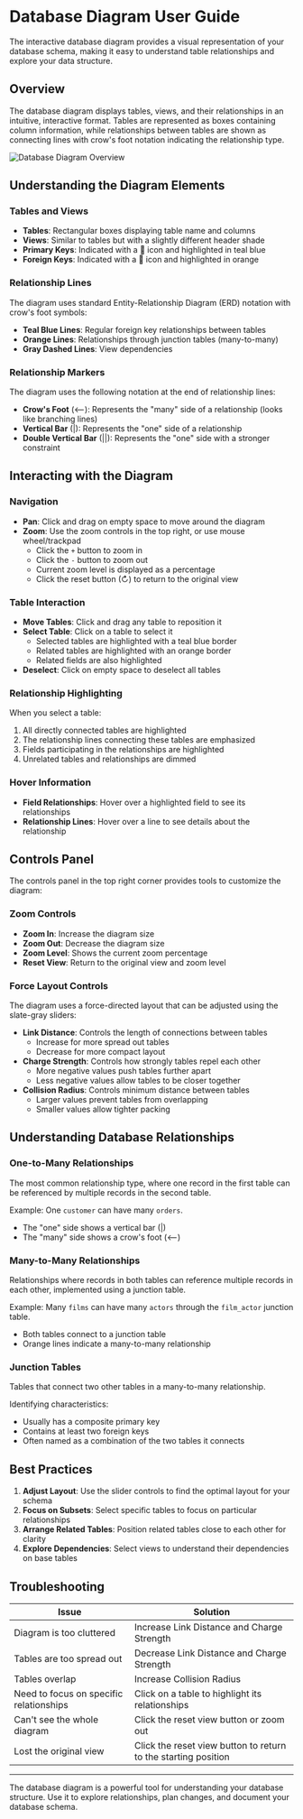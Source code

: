 # Database Diagram User Guide

The interactive database diagram provides a visual representation of your database schema, making it easy to understand table relationships and explore your data structure.

## Overview

The database diagram displays tables, views, and their relationships in an intuitive, interactive format. Tables are represented as boxes containing column information, while relationships between tables are shown as connecting lines with crow's foot notation indicating the relationship type.

![Database Diagram Overview](diagram-overview.png)

## Understanding the Diagram Elements

### Tables and Views

- **Tables**: Rectangular boxes displaying table name and columns
- **Views**: Similar to tables but with a slightly different header shade
- **Primary Keys**: Indicated with a 🔑 icon and highlighted in teal blue
- **Foreign Keys**: Indicated with a 🔗 icon and highlighted in orange

### Relationship Lines

The diagram uses standard Entity-Relationship Diagram (ERD) notation with crow's foot symbols:

- **Teal Blue Lines**: Regular foreign key relationships between tables
- **Orange Lines**: Relationships through junction tables (many-to-many)
- **Gray Dashed Lines**: View dependencies

### Relationship Markers

The diagram uses the following notation at the end of relationship lines:

- **Crow's Foot** (<--): Represents the "many" side of a relationship (looks like branching lines)
- **Vertical Bar** (|): Represents the "one" side of a relationship
- **Double Vertical Bar** (||): Represents the "one" side with a stronger constraint

## Interacting with the Diagram

### Navigation

- **Pan**: Click and drag on empty space to move around the diagram
- **Zoom**: Use the zoom controls in the top right, or use mouse wheel/trackpad
  - Click the `+` button to zoom in
  - Click the `-` button to zoom out
  - Current zoom level is displayed as a percentage
  - Click the reset button (↻) to return to the original view

### Table Interaction

- **Move Tables**: Click and drag any table to reposition it
- **Select Table**: Click on a table to select it
  - Selected tables are highlighted with a teal blue border
  - Related tables are highlighted with an orange border
  - Related fields are also highlighted
- **Deselect**: Click on empty space to deselect all tables

### Relationship Highlighting

When you select a table:
1. All directly connected tables are highlighted
2. The relationship lines connecting these tables are emphasized
3. Fields participating in the relationships are highlighted
4. Unrelated tables and relationships are dimmed

### Hover Information

- **Field Relationships**: Hover over a highlighted field to see its relationships
- **Relationship Lines**: Hover over a line to see details about the relationship

## Controls Panel

The controls panel in the top right corner provides tools to customize the diagram:

### Zoom Controls

- **Zoom In**: Increase the diagram size
- **Zoom Out**: Decrease the diagram size
- **Zoom Level**: Shows the current zoom percentage
- **Reset View**: Return to the original view and zoom level

### Force Layout Controls

The diagram uses a force-directed layout that can be adjusted using the slate-gray sliders:

- **Link Distance**: Controls the length of connections between tables
  - Increase for more spread out tables
  - Decrease for more compact layout
- **Charge Strength**: Controls how strongly tables repel each other
  - More negative values push tables further apart
  - Less negative values allow tables to be closer together
- **Collision Radius**: Controls minimum distance between tables
  - Larger values prevent tables from overlapping
  - Smaller values allow tighter packing

## Understanding Database Relationships

### One-to-Many Relationships

The most common relationship type, where one record in the first table can be referenced by multiple records in the second table.

Example: One `customer` can have many `orders`.

- The "one" side shows a vertical bar (|)
- The "many" side shows a crow's foot (<--)

### Many-to-Many Relationships

Relationships where records in both tables can reference multiple records in each other, implemented using a junction table.

Example: Many `films` can have many `actors` through the `film_actor` junction table.

- Both tables connect to a junction table
- Orange lines indicate a many-to-many relationship

### Junction Tables

Tables that connect two other tables in a many-to-many relationship.

Identifying characteristics:
- Usually has a composite primary key
- Contains at least two foreign keys
- Often named as a combination of the two tables it connects

## Best Practices

1. **Adjust Layout**: Use the slider controls to find the optimal layout for your schema
2. **Focus on Subsets**: Select specific tables to focus on particular relationships
3. **Arrange Related Tables**: Position related tables close to each other for clarity
4. **Explore Dependencies**: Select views to understand their dependencies on base tables

## Troubleshooting

| Issue | Solution |
|-------|----------|
| Diagram is too cluttered | Increase Link Distance and Charge Strength |
| Tables are too spread out | Decrease Link Distance and Charge Strength |
| Tables overlap | Increase Collision Radius |
| Need to focus on specific relationships | Click on a table to highlight its relationships |
| Can't see the whole diagram | Click the reset view button or zoom out |
| Lost the original view | Click the reset view button to return to the starting position |

---

The database diagram is a powerful tool for understanding your database structure. Use it to explore relationships, plan changes, and document your database schema. 